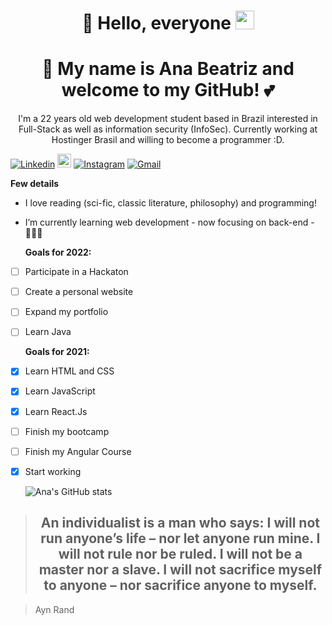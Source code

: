   #  <h1 align="center"> :blossom: Hello, everyone <img src="https://raw.githubusercontent.com/MartinHeinz/MartinHeinz/master/wave.gif" width="30px">
  ## <h1 align="center"> :blossom: My name is Ana Beatriz and welcome to my GitHub! :two_hearts:
  
  <p align="center">I'm a 22 years old web development student based in Brazil interested in Full-Stack as well as information security (InfoSec). Currently working at Hostinger Brasil and willing to become a programmer :D.
    
[![Linkedin](https://img.shields.io/badge/-LinkedIn-blue?style=flat&logo=Linkedin&logoColor=white)](https://www.linkedin.com/in/anabdemorais/)
[<img src="https://img.shields.io/github/followers/trizdev?label=follow&style=social" height="22" title="Follow me" />](https://github.com/trizdev) 
[![Instagram](https://img.shields.io/badge/-Instagram-c13584?style=flat&labelColor=c13584&logo=instagram&logoColor=white)](https://www.instagram.com/anabearquismo)
[![Gmail](https://img.shields.io/badge/-Gmail-c14438?style=flat&logo=Gmail&logoColor=white)](mailto:anabdemorais@gmail.com) </P>
  
  **Few details**

  - I love reading (sci-fic, classic literature, philosophy) and programming!

  - I’m currently learning web development - now focusing on back-end - :woman_student:🌱
    
    **Goals for 2022:**
- [ ] Participate in a Hackaton
- [ ] Create a personal website
- [ ] Expand my portfolio
- [ ] Learn Java
  
  
  **Goals for 2021:**
- [x] Learn HTML and CSS
- [x] Learn JavaScript
- [x] Learn React.Js
- [ ] Finish my bootcamp
- [ ] Finish my Angular Course
- [x] Start working
    
  ![Ana's GitHub stats](https://github-readme-stats.vercel.app/api?username=trizdev&show_icons=true&theme=monokai)
  
> <h2 align="center"> An individualist is a man who says: I will not run anyone’s life – nor let anyone run mine. I will not rule nor be ruled. I will not be a master nor a slave. I will not sacrifice myself to anyone – nor sacrifice anyone to myself.
  
  > Ayn Rand </h2>



  
 
